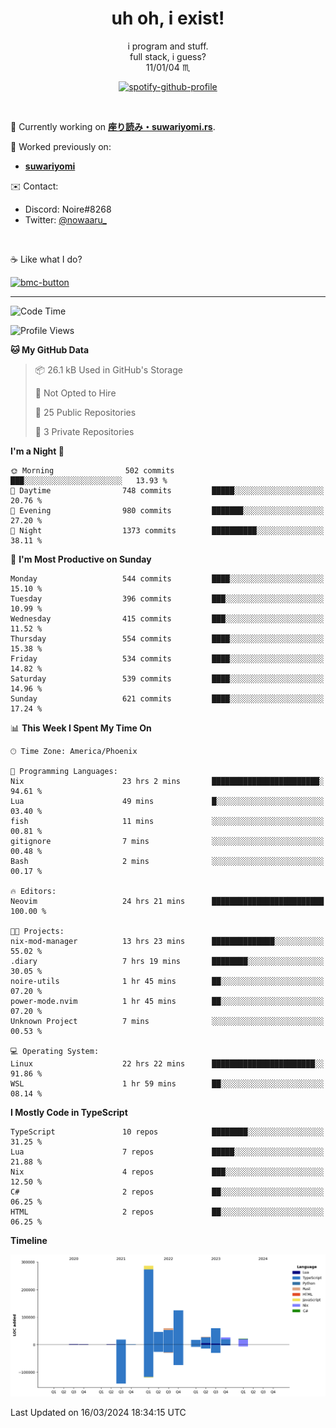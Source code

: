 <!--
**Nowaaru/nowaaru** is a ✨ _special_ ✨ repository because its `README.md` (this file) appears on your GitHub profile.

Here are some ideas to get you started:

- 🔭 I’m currently working on ...
- 🌱 I’m currently learning ...
- 👯 I’m looking to collaborate on ...
- 🤔 I’m looking for help with ...
- 💬 Ask me about ...
- 📫 How to reach me: ...
- 😄 Pronouns: ...
- ⚡ Fun fact: ...
-->

<h1 align="center"> uh oh, i exist!</h1>

<p align="center">
  i program and stuff.<br/>
  full stack, i guess?<br/>
  11/01/04 ♏ 
</p>

<!--
<p align="center">
╭──────────────────────────╮<br/>
│                        <a href="https://open.spotify.com/track/5iY3ZEHlQGFosdnROBDIg7?si=d7fd7fe8c7a747a1">Lavender</a>                      │<br/>
│               <a href="https://open.spotify.com/artist/6oeSQ4qmDQ7n89Rdt6tLLn?si=2773a05ce8b94a6c"><code>Rav</code></a>, <a href="https://open.spotify.com/artist/3vxcGARzVb3sETtt0Jxp7v?si=a4d26afacb46454f"><code>Kill Bill: The Rapper</code></a>               │<br/>
│             00:29 <a href="https://www.youtube.com/watch?v=dQw4w9WgXcQ">━━⬤</a>─────── 02:19              │<br/>
╰──────────────────────────╯<br/>
</p>
-->

<div align="center">

[![spotify-github-profile](https://spotify-github-profile.vercel.app/api/view?uid=fifkee&cover_image=true&theme=novatorem&bar_color=53b14f&bar_color_cover=true)](https://spotify-github-profile.vercel.app/api/view?uid=fifkee&redirect=true)

</div>
<br />

🦀 Currently working on **[座り読み・suwariyomi.rs](https://github.com/Nowaaru/suwariyomi.rs)**.

💫 Worked previously on: 
- **[suwariyomi](https://github.com/Nowaaru/suwariyomi)**



✉️ Contact:
- Discord: Noire#8268
- Twitter: <a href=https://twitter.com/@nowaaru_>@nowaaru_</a>

<br />

☕ Like what I do?

<a href="https://www.buymeacoffee.com/noire">
<img width="136" alt="bmc-button" src="https://user-images.githubusercontent.com/16274568/185726271-65d08167-e68c-49b1-bc12-8813b73cf0c0.png"></a>


---

<!--START_SECTION:waka-->
![Code Time](http://img.shields.io/badge/Code%20Time-891%20hrs%2054%20mins-blue)

![Profile Views](http://img.shields.io/badge/Profile%20Views-0-blue)

**🐱 My GitHub Data** 

> 📦 26.1 kB Used in GitHub's Storage 
 > 
> 🚫 Not Opted to Hire
 > 
> 📜 25 Public Repositories 
 > 
> 🔑 3 Private Repositories 
 > 
**I'm a Night 🦉** 

```text
🌞 Morning                502 commits         ███░░░░░░░░░░░░░░░░░░░░░░   13.93 % 
🌆 Daytime                748 commits         █████░░░░░░░░░░░░░░░░░░░░   20.76 % 
🌃 Evening                980 commits         ███████░░░░░░░░░░░░░░░░░░   27.20 % 
🌙 Night                  1373 commits        ██████████░░░░░░░░░░░░░░░   38.11 % 
```
📅 **I'm Most Productive on Sunday** 

```text
Monday                   544 commits         ████░░░░░░░░░░░░░░░░░░░░░   15.10 % 
Tuesday                  396 commits         ███░░░░░░░░░░░░░░░░░░░░░░   10.99 % 
Wednesday                415 commits         ███░░░░░░░░░░░░░░░░░░░░░░   11.52 % 
Thursday                 554 commits         ████░░░░░░░░░░░░░░░░░░░░░   15.38 % 
Friday                   534 commits         ████░░░░░░░░░░░░░░░░░░░░░   14.82 % 
Saturday                 539 commits         ████░░░░░░░░░░░░░░░░░░░░░   14.96 % 
Sunday                   621 commits         ████░░░░░░░░░░░░░░░░░░░░░   17.24 % 
```


📊 **This Week I Spent My Time On** 

```text
🕑︎ Time Zone: America/Phoenix

💬 Programming Languages: 
Nix                      23 hrs 2 mins       ████████████████████████░   94.61 % 
Lua                      49 mins             █░░░░░░░░░░░░░░░░░░░░░░░░   03.40 % 
fish                     11 mins             ░░░░░░░░░░░░░░░░░░░░░░░░░   00.81 % 
gitignore                7 mins              ░░░░░░░░░░░░░░░░░░░░░░░░░   00.48 % 
Bash                     2 mins              ░░░░░░░░░░░░░░░░░░░░░░░░░   00.17 % 

🔥 Editors: 
Neovim                   24 hrs 21 mins      █████████████████████████   100.00 % 

🐱‍💻 Projects: 
nix-mod-manager          13 hrs 23 mins      ██████████████░░░░░░░░░░░   55.02 % 
.diary                   7 hrs 19 mins       ████████░░░░░░░░░░░░░░░░░   30.05 % 
noire-utils              1 hr 45 mins        ██░░░░░░░░░░░░░░░░░░░░░░░   07.20 % 
power-mode.nvim          1 hr 45 mins        ██░░░░░░░░░░░░░░░░░░░░░░░   07.20 % 
Unknown Project          7 mins              ░░░░░░░░░░░░░░░░░░░░░░░░░   00.53 % 

💻 Operating System: 
Linux                    22 hrs 22 mins      ███████████████████████░░   91.86 % 
WSL                      1 hr 59 mins        ██░░░░░░░░░░░░░░░░░░░░░░░   08.14 % 
```

**I Mostly Code in TypeScript** 

```text
TypeScript               10 repos            ████████░░░░░░░░░░░░░░░░░   31.25 % 
Lua                      7 repos             █████░░░░░░░░░░░░░░░░░░░░   21.88 % 
Nix                      4 repos             ███░░░░░░░░░░░░░░░░░░░░░░   12.50 % 
C#                       2 repos             ██░░░░░░░░░░░░░░░░░░░░░░░   06.25 % 
HTML                     2 repos             ██░░░░░░░░░░░░░░░░░░░░░░░   06.25 % 
```



**Timeline**

![Lines of Code chart](https://raw.githubusercontent.com/Nowaaru/Nowaaru/main/assets/bar_graph.png)


 Last Updated on 16/03/2024 18:34:15 UTC
<!--END_SECTION:waka-->

<!--
[![Nowaaru's GitHub stats](https://github-readme-stats.vercel.app/api?username=Nowaaru&theme=dracula&show_icons=true)](https://github.com/anuraghazra/github-readme-stats)

[![Top Langs](https://github-readme-stats.vercel.app/api/top-langs/?username=Nowaaru&layout=compact&theme=dracula)](https://github.com/anuraghazra/github-readme-stats)
-->
